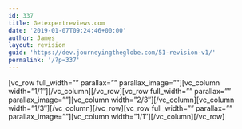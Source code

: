 ```yaml
---
id: 337
title: Getexpertreviews.com
date: '2019-01-07T09:24:46+00:00'
author: James
layout: revision
guid: 'https://dev.journeyingtheglobe.com/51-revision-v1/'
permalink: '/?p=337'
---
```


\[vc\_row full\_width=”” parallax=”” parallax\_image=””\]\[vc\_column width=”1/1″\]\[/vc\_column\]\[/vc\_row\]\[vc\_row full\_width=”” parallax=”” parallax\_image=””\]\[vc\_column width=”2/3″\]\[/vc\_column\]\[vc\_column width=”1/3″\]\[/vc\_column\]\[/vc\_row\]\[vc\_row full\_width=”” parallax=”” parallax\_image=””\]\[vc\_column width=”1/1″\]\[/vc\_column\]\[/vc\_row\]